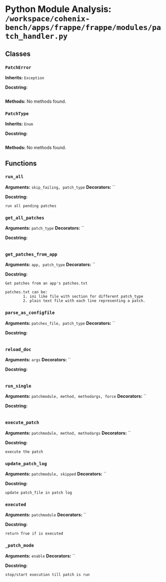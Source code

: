 # Python Module Analysis: `/workspace/cohenix-bench/apps/frappe/frappe/modules/patch_handler.py`

## Classes

### `PatchError`
**Inherits:** `Exception`


**Docstring:**
```

```

**Methods:**
No methods found.

### `PatchType`
**Inherits:** `Enum`


**Docstring:**
```

```

**Methods:**
No methods found.




## Functions

### `run_all`
**Arguments:** `skip_failing, patch_type`
**Decorators:** ``

**Docstring:**
```
run all pending patches
```
### `get_all_patches`
**Arguments:** `patch_type`
**Decorators:** ``

**Docstring:**
```

```
### `get_patches_from_app`
**Arguments:** `app, patch_type`
**Decorators:** ``

**Docstring:**
```
Get patches from an app's patches.txt

patches.txt can be:
        1. ini like file with section for different patch_type
        2. plain text file with each line representing a patch.
```
### `parse_as_configfile`
**Arguments:** `patches_file, patch_type`
**Decorators:** ``

**Docstring:**
```

```
### `reload_doc`
**Arguments:** `args`
**Decorators:** ``

**Docstring:**
```

```
### `run_single`
**Arguments:** `patchmodule, method, methodargs, force`
**Decorators:** ``

**Docstring:**
```

```
### `execute_patch`
**Arguments:** `patchmodule, method, methodargs`
**Decorators:** ``

**Docstring:**
```
execute the patch
```
### `update_patch_log`
**Arguments:** `patchmodule, skipped`
**Decorators:** ``

**Docstring:**
```
update patch_file in patch log
```
### `executed`
**Arguments:** `patchmodule`
**Decorators:** ``

**Docstring:**
```
return True if is executed
```
### `_patch_mode`
**Arguments:** `enable`
**Decorators:** ``

**Docstring:**
```
stop/start execution till patch is run
```


